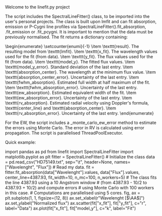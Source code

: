 Welcome to the linefit.py project

The script includes the SpectralLineFitter() class, to be imported into the user's personal projects. 
The class is built upon lmfit and can fit absorption, emission or P-Cygni line profiles via SpectralLineFitter().fit_absorption, .fit_emission or .fit_pcygni. 
It is important to mention that the data must be previously normalised.
The fit returns a dictionary containing:

\begin{enumerate}
\setcounter{enumi}{-1}
    \item \texttt{result}. The resulting model from \texttt{lmfit}.
    \item \texttt{x\_fit}. The wavelength values used for the fit (from data).
    \item \texttt{y\_fit}. The flux values used for the fit (from data).
    \item \texttt{model\_y}. The fitted flux values.
    \item \texttt{model\_y\_error}. Standard deviation of the last entry.
    \item \texttt{absorption\_center}. The wavelength at the minimum flux value.
    \item \texttt{absorption\_center\_error}. Uncertainty of the last entry.
    \item \texttt{fwhm\_absorption}. Estimated full width at half maximum of the fit.
    \item \texttt{fwhm\_absorption\_error}. Uncertainty of the last entry.
    \texttt{ew\_absorption}. Estimated equivalent width of the fit.
    \item \texttt{ew\_absorption\_error}. Uncertainty of the last entry.
    \item \texttt{rv\_absorption}. Estimated radial velocity using Doppler's formula, \texttt{center\_line} and \texttt{absorption\_center}.
    \item \texttt{rv\_absorption\_error}. Uncertainty of the last entry.
\end{enumerate}

For the EW, the script includes a _monte_carlo_ew_error method to estimate the errors using Monte Carlo. The error in RV is calculated using error propagation.
The script is parallelised ThreadPoolExecutor.

Quick example:

import pandas as pd 
from linefit import SpectralLineFitter
import matplotlib.pyplot as plt
fitter = SpectralLineFitter() # Initialize the class
data = pd.read_csv("HD75149.txt", sep="\t", header=None, names=["Wavelenght", "Flux"]) # Read my data.
fit = fitter.fit_absorption(data["Wavelenght"].values, data["Flux"].values, center_line=4387.93, fit_width=10, n_mc=100, n_workers=5) # The class fits the line 4387.93 using a 10 Angstrom window 
                                                                                                                                      # (from 4387.93 - 10/2 to 4387.93 + 10/2) and compute errors 
                                                                                                                                      # using Monte Carlo with 100 workers in this case. 
                                                                                                                                      # Computations are parallelised using 5 cores.
fig, ax = plt.subplots(1, 1, figsize=(12, 8))
ax.set_xlabel(r"Wavelenght [$\AA$]")
ax.set_ylabel("Normalized flux")
ax.scatter(fit["x_fit"], fit["y_fit"], c="r", label="Data")
ax.plot(fit["x_fit"], fit["model_y"], c="k", label="Fit")
